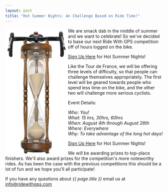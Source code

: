 ```yaml
---
layout: post
title: "Hot Summer Nights: An Challenge Based on Ride Time!"
---
```

<img style="float:left;" src="/images/post_images/hourevent_graphic.png"> We are smack dab in the middle of summer and we want to celebrate! So we've decided to base our next Ride With GPS competition off of hours logged on the bike. 

<a href="">Sign Up Here</a> for Hot Summer Nights!

Like the Tour de France, we will be offering three levels of difficulty, so that people can challenge themselves appropriately. The first level will be geared towards people who spend less time on the bike, and the other two will challenge more serious cyclists. 

Event Details:

*Who: You!<br />
What: 15 hrs, 30hrs, 60hrs
<br />
When: August 4th through August 26th
<br />
Where: Everywhere
<br />
Why: To take advantage of the long hot days!*


<a href="">Sign Up Here</a> for Hot Summer Nights!

We will be awarding prizes to top-place finishers. We'll also award prizes for the competition's more noteworthy rides. As has been the case with the previous competitions this should be a lot of fun and we hope you'll all participate!

If you have any questions about *{{ page.title }}* email us at <a href="mailto:info@ridewithgps.com">info@ridewithgps.com</a>
